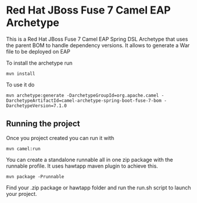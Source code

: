 # Red Hat JBoss Fuse 7 Camel EAP Archetype 

This is a Red Hat JBoss Fuse 7 Camel EAP Spring DSL Archetype that uses the parent BOM to handle dependency versions. It allows to generate a War file to be deployed on EAP

To install the archetype run

	mvn install

To use it do

	mvn archetype:generate -DarchetypeGroupId=org.apache.camel -DarchetypeArtifactId=camel-archetype-spring-boot-fuse-7-bom -DarchetypeVersion=7.1.0

## Running the project

Once you project created you can run it with

	mvn camel:run

You can create a standalone runnable all in one zip package with the runnable profile. It uses hawtapp maven plugin to achieve this.

	mvn package -Prunnable

Find your .zip package or hawtapp folder and run the run.sh script to launch your project.
